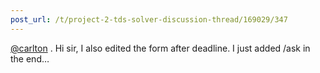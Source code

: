 ```yaml
---
post_url: /t/project-2-tds-solver-discussion-thread/169029/347
---
```

[@carlton](/u/carlton) . Hi sir, I also edited the form after deadline. I just added /ask in the end…